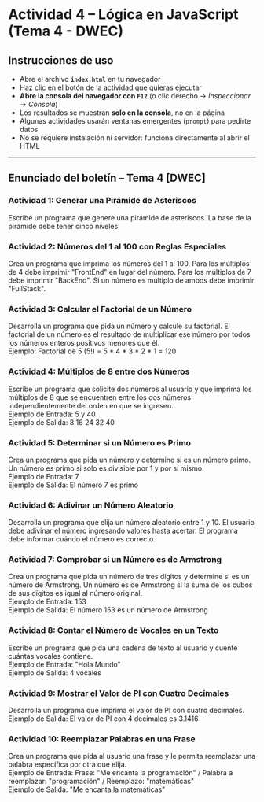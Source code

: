 # Actividad 4 – Lógica en JavaScript (Tema 4 - DWEC)

##  Instrucciones de uso

- Abre el archivo **`index.html`** en tu navegador  
- Haz clic en el botón de la actividad que quieras ejecutar  
- **Abre la consola del navegador con `F12`** (o clic derecho → *Inspeccionar* → *Consola*)  
- Los resultados se muestran **solo en la consola**, no en la página  
- Algunas actividades usarán ventanas emergentes (`prompt`) para pedirte datos  
- No se requiere instalación ni servidor: funciona directamente al abrir el HTML

---

##  Enunciado del boletín – Tema 4 [DWEC]

### Actividad 1: Generar una Pirámide de Asteriscos  
Escribe un programa que genere una pirámide de asteriscos. La base de la pirámide debe tener cinco niveles.

### Actividad 2: Números del 1 al 100 con Reglas Especiales  
Crea un programa que imprima los números del 1 al 100. Para los múltiplos de 4 debe imprimir "FrontEnd" en lugar del número. Para los múltiplos de 7 debe imprimir "BackEnd". Si un número es múltiplo de ambos debe imprimir "FullStack".

### Actividad 3: Calcular el Factorial de un Número  
Desarrolla un programa que pida un número y calcule su factorial. El factorial de un número es el resultado de multiplicar ese número por todos los números enteros positivos menores que él.  
Ejemplo: Factorial de 5 (5!) = 5 * 4 * 3 * 2 * 1 = 120

### Actividad 4: Múltiplos de 8 entre dos Números  
Escribe un programa que solicite dos números al usuario y que imprima los múltiplos de 8 que se encuentren entre los dos números independientemente del orden en que se ingresen.  
Ejemplo de Entrada: 5 y 40  
Ejemplo de Salida: 8 16 24 32 40

### Actividad 5: Determinar si un Número es Primo  
Crea un programa que pida un número y determine si es un número primo. Un número es primo si solo es divisible por 1 y por sí mismo.  
Ejemplo de Entrada: 7  
Ejemplo de Salida: El número 7 es primo

### Actividad 6: Adivinar un Número Aleatorio  
Desarrolla un programa que elija un número aleatorio entre 1 y 10. El usuario debe adivinar el número ingresando valores hasta acertar. El programa debe informar cuándo el número es correcto.

### Actividad 7: Comprobar si un Número es de Armstrong  
Crea un programa que pida un número de tres dígitos y determine si es un número de Armstrong. Un número es de Armstrong si la suma de los cubos de sus dígitos es igual al número original.  
Ejemplo de Entrada: 153  
Ejemplo de Salida: El número 153 es un número de Armstrong

### Actividad 8: Contar el Número de Vocales en un Texto  
Escribe un programa que pida una cadena de texto al usuario y cuente cuántas vocales contiene.  
Ejemplo de Entrada: "Hola Mundo"  
Ejemplo de Salida: 4 vocales

### Actividad 9: Mostrar el Valor de PI con Cuatro Decimales  
Desarrolla un programa que imprima el valor de PI con cuatro decimales.  
Ejemplo de Salida: El valor de PI con 4 decimales es 3.1416

### Actividad 10: Reemplazar Palabras en una Frase  
Crea un programa que pida al usuario una frase y le permita reemplazar una palabra específica por otra que elija.  
Ejemplo de Entrada: Frase: "Me encanta la programación" / Palabra a reemplazar: "programación" / Reemplazo: "matemáticas"  
Ejemplo de Salida: "Me encanta la matemáticas"